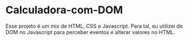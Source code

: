 # Calculadora-com-DOM
Esse projeto é um mix de HTML, CSS e Javascript. Para tal, eu utilizei de DOM no Javascript para perceber eventos e alterar valores no HTML.
